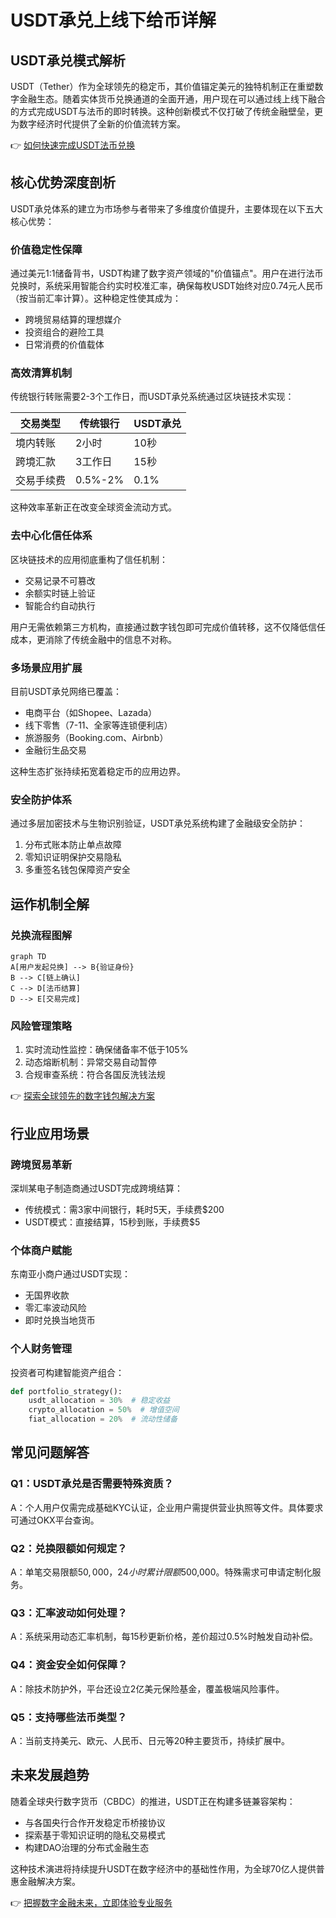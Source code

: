 # USDT承兑上线下给币详解

## USDT承兑模式解析

USDT（Tether）作为全球领先的稳定币，其价值锚定美元的独特机制正在重塑数字金融生态。随着实体货币兑换通道的全面开通，用户现在可以通过线上线下融合的方式完成USDT与法币的即时转换。这种创新模式不仅打破了传统金融壁垒，更为数字经济时代提供了全新的价值流转方案。

👉 [如何快速完成USDT法币兑换](https://bit.ly/okx_welcome)

## 核心优势深度剖析

USDT承兑体系的建立为市场参与者带来了多维度价值提升，主要体现在以下五大核心优势：

### 价值稳定性保障
通过美元1:1储备背书，USDT构建了数字资产领域的"价值锚点"。用户在进行法币兑换时，系统采用智能合约实时校准汇率，确保每枚USDT始终对应0.74元人民币（按当前汇率计算）。这种稳定性使其成为：

- 跨境贸易结算的理想媒介
- 投资组合的避险工具
- 日常消费的价值载体

### 高效清算机制
传统银行转账需要2-3个工作日，而USDT承兑系统通过区块链技术实现：

| 交易类型        | 传统银行 | USDT承兑 |
|-----------------|----------|----------|
| 境内转账        | 2小时    | 10秒     |
| 跨境汇款        | 3工作日  | 15秒     |
| 交易手续费      | 0.5%-2%  | 0.1%     |

这种效率革新正在改变全球资金流动方式。

### 去中心化信任体系
区块链技术的应用彻底重构了信任机制：
- 交易记录不可篡改
- 余额实时链上验证
- 智能合约自动执行

用户无需依赖第三方机构，直接通过数字钱包即可完成价值转移，这不仅降低信任成本，更消除了传统金融中的信息不对称。

### 多场景应用扩展
目前USDT承兑网络已覆盖：
- 电商平台（如Shopee、Lazada）
- 线下零售（7-11、全家等连锁便利店）
- 旅游服务（Booking.com、Airbnb）
- 金融衍生品交易

这种生态扩张持续拓宽着稳定币的应用边界。

### 安全防护体系
通过多层加密技术与生物识别验证，USDT承兑系统构建了金融级安全防护：
1. 分布式账本防止单点故障
2. 零知识证明保护交易隐私
3. 多重签名钱包保障资产安全

## 运作机制全解

### 兑换流程图解
```mermaid
graph TD
A[用户发起兑换] --> B{验证身份}
B --> C[链上确认]
C --> D[法币结算]
D --> E[交易完成]
```

### 风险管理策略
1. 实时流动性监控：确保储备率不低于105%
2. 动态熔断机制：异常交易自动暂停
3. 合规审查系统：符合各国反洗钱法规

👉 [探索全球领先的数字钱包解决方案](https://bit.ly/okx_welcome)

## 行业应用场景

### 跨境贸易革新
深圳某电子制造商通过USDT完成跨境结算：
- 传统模式：需3家中间银行，耗时5天，手续费$200
- USDT模式：直接结算，15秒到账，手续费$5

### 个体商户赋能
东南亚小商户通过USDT实现：
- 无国界收款
- 零汇率波动风险
- 即时兑换当地货币

### 个人财务管理
投资者可构建智能资产组合：
```python
def portfolio_strategy():
    usdt_allocation = 30%  # 稳定收益
    crypto_allocation = 50%  # 增值空间
    fiat_allocation = 20%  # 流动性储备
```

## 常见问题解答

### Q1：USDT承兑是否需要特殊资质？
A：个人用户仅需完成基础KYC认证，企业用户需提供营业执照等文件。具体要求可通过OKX平台查询。

### Q2：兑换限额如何规定？
A：单笔交易限额$50,000，24小时累计限额$500,000。特殊需求可申请定制化服务。

### Q3：汇率波动如何处理？
A：系统采用动态汇率机制，每15秒更新价格，差价超过0.5%时触发自动补偿。

### Q4：资金安全如何保障？
A：除技术防护外，平台还设立2亿美元保险基金，覆盖极端风险事件。

### Q5：支持哪些法币类型？
A：当前支持美元、欧元、人民币、日元等20种主要货币，持续扩展中。

## 未来发展趋势

随着全球央行数字货币（CBDC）的推进，USDT正在构建多链兼容架构：
- 与各国央行合作开发稳定币桥接协议
- 探索基于零知识证明的隐私交易模式
- 构建DAO治理的分布式金融生态

这种技术演进将持续提升USDT在数字经济中的基础性作用，为全球70亿人提供普惠金融解决方案。

👉 [把握数字金融未来，立即体验专业服务](https://bit.ly/okx_welcome)
